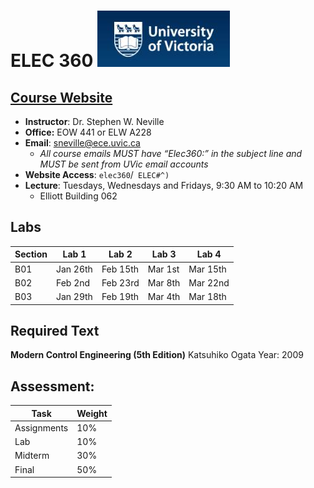 # ELEC 360 ![The UVic Logo](img/uvicLogo.jpeg)

## [Course Website](http://www.ece.uvic.ca/~sneville/Teaching/index.shtml)

- __Instructor__: Dr. Stephen W.  Neville
- __Office:__ EOW 441 or  ELW A228
- __Email__: [sneville@ece.uvic.ca](mailto:sneville@ece.uvic.ca)
    - _All   course  emails  MUST have   “Elec360:”  in  the subject line    and MUST be sent    from    UVic    email   accounts_
- __Website Access__: `elec360`/` ELEC#^)`
- __Lecture__: Tuesdays, Wednesdays and Fridays, 9:30 AM to 10:20 AM
    - Elliott Building 062

## Labs

| Section | Lab 1    | Lab 2    | Lab 3   | Lab 4    |
|---------|----------|----------|---------|----------|
| B01     | Jan 26th | Feb 15th | Mar 1st | Mar 15th |
| B02     | Feb 2nd  | Feb 23rd | Mar 8th | Mar 22nd |
| B03     | Jan 29th | Feb 19th | Mar 4th | Mar 18th |

## Required    Text
__Modern   Control Engineering (5th Edition)__
Katsuhiko   Ogata
Year: 2009

## Assessment:

| Task        | Weight |
|-------------|--------|
| Assignments | 10%    |
| Lab         | 10%    |
| Midterm     | 30%    |
| Final       | 50%    |

